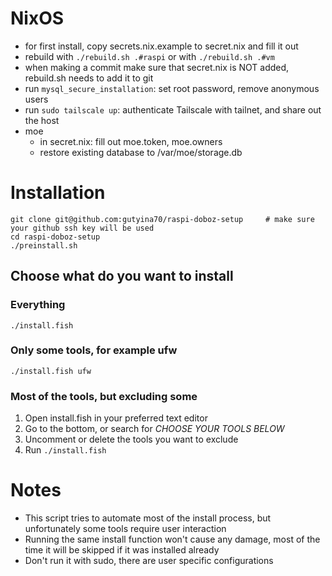 # NixOS

- for first install, copy secrets.nix.example to secret.nix and fill it out
- rebuild with `./rebuild.sh .#raspi` or with `./rebuild.sh .#vm`
- when making a commit make sure that secret.nix is NOT added, rebuild.sh needs to add it to git
- run `mysql_secure_installation`: set root password, remove anonymous users
- run `sudo tailscale up`: authenticate Tailscale with tailnet, and share out the host
- moe
  - in secret.nix: fill out moe.token, moe.owners
  - restore existing database to /var/moe/storage.db

# Installation

```
git clone git@github.com:gutyina70/raspi-doboz-setup     # make sure your github ssh key will be used
cd raspi-doboz-setup
./preinstall.sh
```
## Choose what do you want to install

### Everything

`./install.fish`

### Only some tools, for example ufw

`./install.fish ufw`

### Most of the tools, but excluding some
1. Open install.fish in your preferred text editor
1. Go to the bottom, or search for *CHOOSE YOUR TOOLS BELOW*
1. Uncomment or delete the tools you want to exclude
1. Run `./install.fish`

# Notes
 - This script tries to automate most of the install process, but unfortunately some tools require user interaction
 - Running the same install function won't cause any damage, most of the time it will be skipped if it was installed already
 - Don't run it with sudo, there are user specific configurations
